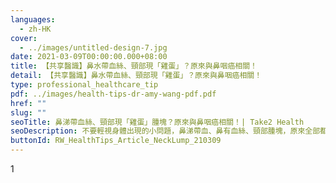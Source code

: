 ```yaml
---
languages:
  - zh-HK
cover:
  - ../images/untitled-design-7.jpg
date: 2021-03-09T00:00:00.000+08:00
title: 【共享醫識】鼻水帶血絲、頸部現「雞蛋」？原來與鼻咽癌相關！
detail: 【共享醫識】鼻水帶血絲、頸部現「雞蛋」？原來與鼻咽癌相關！
type: professional_healthcare_tip
pdf: ../images/health-tips-dr-amy-wang-pdf.pdf
href: ""
slug: ""
seoTitle: 鼻涕帶血絲、頸部現「雞蛋」腫塊？原來與鼻咽癌相關！| Take2 Health
seoDescription: 不要輕視身體出現的小問題，鼻涕帶血、鼻有血絲、頸部腫塊，原來全部都和鼻咽癌有關。點擊進入Take2 Health了解更多鼻咽癌症狀。
buttonId: RW_HealthTips_Article_NeckLump_210309
---
```

1﻿